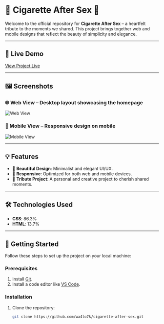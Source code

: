 # 🌌 Cigarette After Sex 🖤

Welcome to the official repository for **Cigarette After Sex** – a heartfelt tribute to the moments we shared. This project brings together web and mobile designs that reflect the beauty of simplicity and elegance.

---

## 🔗 Live Demo

[View Project Live](https://your-live-link-here.com) <!-- Replace with actual link when available -->

---

## 🖼️ Screenshots

### 🌐 Web View – Desktop layout showcasing the homepage
![Web View](images/web-view.png)

### 📱 Mobile View – Responsive design on mobile
![Mobile View](images/mobile-view.png)

---

## 💡 Features

- 🎨 **Beautiful Design**: Minimalist and elegant UI/UX.
- 📱 **Responsive**: Optimized for both web and mobile devices.
- 🌟 **Tribute Project**: A personal and creative project to cherish shared moments.

---

## 🛠️ Technologies Used

- **CSS**: 86.3%
- **HTML**: 13.7%

---

## 🚀 Getting Started

Follow these steps to set up the project on your local machine:

### Prerequisites
1. Install [Git](https://git-scm.com/).
2. Install a code editor like [VS Code](https://code.visualstudio.com/).

### Installation
1. Clone the repository:
   ```bash
   git clone https://github.com/wa4lo7k/cigarette-after-sex.git
